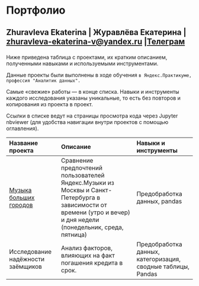 # Портфолио
Zhuravleva Ekaterina | Журавлёва Екатерина | zhuravleva-ekaterina-v@yandex.ru |[Телеграм](https://t.me/ekaterina96zhuravleva)</p> 
------

Ниже приведена таблица с проектами, их кратким описанием, полученными навыками и используемыми инструментами.

Данные проекты были выполнены в ходе обучения `в Яндекс.Практикуме, профессия "Аналитик данных".`

Самые «свежие» работы — в конце списка. Навыки и инструменты каждого исследования указаны уникальные, то есть без повторов и копирования из проекта в проект.

Ссылки в списке ведут на страницы просмотра кода через Jupyter nbviewer (для удобства навигации внутри проектов с помощью оглавления).

| Название проекта | Описание | Навыки и инструменты |
| :--------------- | :------- | :------------------- |
| [Музыка больших городов](https://github.com/zhuravleva-ekaterina/data_analyst_portfolio/tree/main/big_cities_music)| Сравнение предпочтений пользователей Яндекс.Музыки из Москвы и Санкт-Петербурга в зависимости от времени (утро и вечер) и дня недели (понедельник, среда, пятница) | Предобработка данных, pandas |
| Исследование надёжности заёмщиков | Анализ факторов, влияющих на факт погашения кредита в срок. | Предобработка данных, категоризация, сводные таблицы, Pandas |

